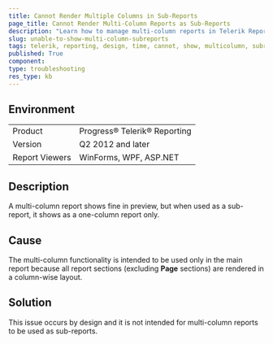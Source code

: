 ```yaml
---
title: Cannot Render Multiple Columns in Sub-Reports
page_title: Cannot Render Multi-Column Reports as Sub-Reports
description: "Learn how to manage multi-column reports in Telerik Reporting."
slug: unable-to-show-multi-column-subreports
tags: telerik, reporting, design, time, cannot, show, multicolumn, subreports
published: True
component:
type: troubleshooting
res_type: kb
---
```


## Environment

<table>
	<tbody>
		<tr>
			<td>Product</td>
			<td>Progress® Telerik® Reporting</td>
		</tr>
		<tr>
			<td>Version</td>
			<td>Q2 2012 and later</td>
		</tr>
	        <tr>
			<td>Report Viewers</td>
			<td>WinForms, WPF, ASP.NET</td>
		</tr>
	</tbody>
</table>

## Description

A multi-column report shows fine in preview, but when used as a sub-report, it shows as a one-column report only.

## Cause

The multi-column functionality is intended to be used only in the main report because all report sections (excluding **Page** sections) are rendered in a column-wise layout.

## Solution  

This issue occurs by design and it is not intended for multi-column reports to be used as sub-reports.
